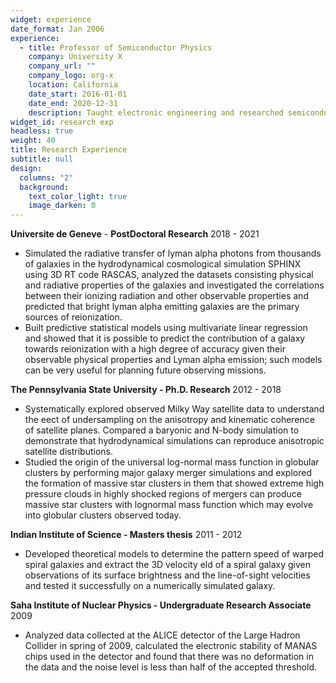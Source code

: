```yaml
---
widget: experience
date_format: Jan 2006
experience:
  - title: Professor of Semiconductor Physics
    company: University X
    company_url: ""
    company_logo: org-x
    location: California
    date_start: 2016-01-01
    date_end: 2020-12-31
    description: Taught electronic engineering and researched semiconductor physics.
widget_id: research exp
headless: true
weight: 40
title: Research Experience
subtitle: null
design:
  columns: "2"
  background:
    text_color_light: true
    image_darken: 0
---
```

**Universite de Geneve** - **PostDoctoral Research**     2018 - 2021

* Simulated the radiative transfer of lyman alpha photons from thousands of galaxies in the hydrodynamical cosmological simulation SPHINX using 3D RT code RASCAS, analyzed the datasets consisting physical and radiative properties of the galaxies and investigated the correlations between their ionizing radiation and other observable properties and predicted that bright lyman alpha emitting galaxies are the primary sources of reionization.
* Built predictive statistical models using multivariate linear regression and showed that it is possible to predict the contribution of a galaxy towards reionization with a high degree of accuracy given their observable physical properties and Lyman alpha emission; such models can be very useful for planning future observing missions.

**The Pennsylvania State University - Ph.D. Research**     2012 - 2018

* Systematically explored observed Milky Way satellite data to understand the eect of undersampling on the anisotropy and kinematic coherence of satellite planes. Compared a baryonic and N-body simulation to demonstrate that hydrodynamical simulations can reproduce anisotropic satellite distributions.
* Studied the origin of the universal log-normal mass function in globular clusters by performing major galaxy merger simulations and explored the formation of massive star clusters in them that showed extreme high pressure clouds in highly shocked regions of mergers can produce massive star clusters with lognormal mass function which may evolve into globular clusters observed today.

**Indian Institute of Science - Masters thesis**       2011 - 2012

* Developed theoretical models to determine the pattern speed of warped spiral galaxies and extract the 3D velocity eld of a spiral galaxy given observations of its surface brightness and the line-of-sight velocities and tested it successfully on a numerically simulated galaxy.

**Saha Institute of Nuclear Physics - Undergraduate Research Associate**  2009

* Analyzed data collected at the ALICE detector of the Large Hadron Collider in spring of 2009, calculated the electronic stability of MANAS chips used in the detector and found that there was no deformation in the data and the noise level is less than half of the accepted threshold.
